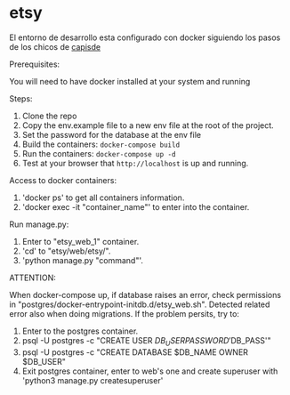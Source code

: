 # etsy

El entorno de desarrollo esta configurado con docker siguiendo los pasos de los chicos de [capisde](https://www.capside.com/labs/deploying-full-django-stack-with-docker-compose/)

Prerequisites:

You will need to have docker installed at your system and running

Steps:

1. Clone the repo
2. Copy the env.example file to a new env file at the root of the project.
3. Set the password for the database at the env file
4. Build the containers: `docker-compose build`
5. Run the containers: `docker-compose up -d`
6. Test at your browser that `http://localhost` is up and running.

Access to docker containers:

1. 'docker ps' to get all containers information.
2. 'docker exec -it "container_name"' to enter into the container.

Run manage.py:

1. Enter to "etsy_web_1" container.
2. 'cd' to "etsy/web/etsy/".
3. 'python manage.py "command"'.

ATTENTION:

When docker-compose up, if database raises an error, check permissions in "postgres/docker-entrypoint-initdb.d/etsy_web.sh".
Detected related error also when doing migrations.
If the problem persits, try to:
  1. Enter to the postgres container.
  2. psql -U postgres -c "CREATE USER $DB_USER PASSWORD '$DB_PASS'"
  3. psql -U postgres -c "CREATE DATABASE $DB_NAME OWNER $DB_USER"
  4. Exit postgres container, enter to web's one and create superuser with 'python3 manage.py createsuperuser'
